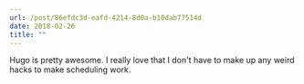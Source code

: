 ```yaml
---
url: /post/86efdc3d-eafd-4214-8d0a-b10dab77514d
date: 2018-02-26
title: ""
---
```




Hugo is pretty awesome. I really love that I don't have to make up any weird hacks to make scheduling work. 


